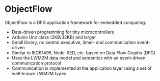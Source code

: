 # ObjectFlow
ObjectFlow is a DFG application framework for embedded computing:
- Data-driven programming for tiny microcontrollers
- Arduino Uno class (2KB/32KB) and larger
- Small library, no central executive, timer- and communication event-driven
- Similar to IEC61499, Node-RED, etc. based on Data Flow Graphs (DFG)
- Uses the LWM2M data model and semantics with an event-driven communication protocol
- Communication is implemented at the application layer using  a set of well-known LWM2M types

